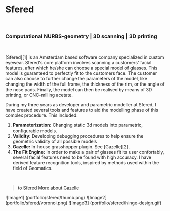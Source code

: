 # Sfered
<br>

### Computational NURBS-geometry | 3D scanning | 3D printing
<br>

[Sfered][1] is an Amsterdam based software company specialized in custom eyewear.
Sfered's core platform involves scanning a customers' facial features, after which he/she can choose a special model of glasses.
This model is guaranteed to perfectly fit to the customers face. The customer can also choose to further change the parameters of the model, like changing the width of the full frame, the thickness of the rim, or the angle of the nose pads. Finally, the model can then be realised by means of 3D printing, or CNC-milling acetate.

During my three years as developer and parametric modeller at Sfered, I have created several tools and features to aid the modelling phase of this complex procedure. This included:

1. **Parameterization:** Changing static 3d models into parametric, configurable models.
2. **Validity:** Developing debugging procedures to help ensure the geometric validity of all possible models
3. **Gazelle:** In-house grasshopper plugin. See [Gazelle][2].
4. **The Fit Engine:** In order to make a pair of glasses fit its user confortably, several facial features need to be found with high accuracy. I have derived feature recognition tools, inspired by methods used within the field of Geomatics.

<br>

> [to Sfered](http://sfered.nl/)
> [More about Gazelle](#gazelle)

![Image1] (portfolio/sfered/thumb.png)
![Image2] (portfolio/sfered/voronoi.png)
![Image3] (portfolio/sfered/hinge-design.gif)


